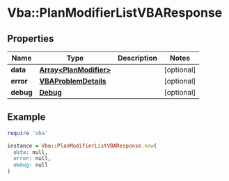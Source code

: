 # Vba::PlanModifierListVBAResponse

## Properties

| Name | Type | Description | Notes |
| ---- | ---- | ----------- | ----- |
| **data** | [**Array&lt;PlanModifier&gt;**](PlanModifier.md) |  | [optional] |
| **error** | [**VBAProblemDetails**](VBAProblemDetails.md) |  | [optional] |
| **debug** | [**Debug**](Debug.md) |  | [optional] |

## Example

```ruby
require 'vba'

instance = Vba::PlanModifierListVBAResponse.new(
  data: null,
  error: null,
  debug: null
)
```

